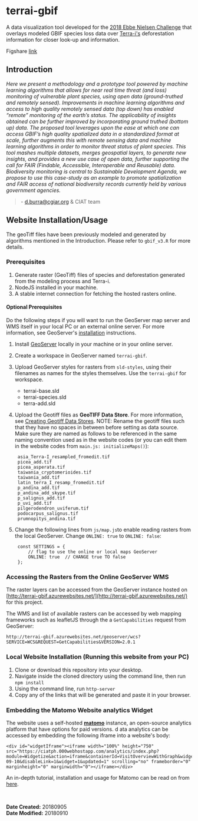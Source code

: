 # terrai-gbif


A data visualization tool developed for the [2018 Ebbe Nielsen Challenge](https://www.gbif.org/news/1GQURfK5jS4Iq4O06Y0EK4/2018-gbif-ebbe-nielsen-challenge-seeks-open-data-innovations-for-biodiversity) that overlays modeled GBIF species loss data over [Terra-i's](http://terra-i.org/terra-i.html) deforestation information for closer look-up and information.

Figshare [link](https://figshare.com/s/0b556b9d4c4a5d6f0e9c)

## Introduction

*Here we present a methodology and a prototype tool powered by machine learning algorithms that allows for near real time threat (and loss) monitoring of vulnerable plant species, using open data (ground-truthed and remotely sensed). Improvements in machine learning algorithms and access to high quality remotely sensed data (top down) has enabled “remote” monitoring of the earth’s status. The applicability of insights obtained can be further improved by incorporating ground truthed (bottom up) data. The proposed tool leverages upon the ease at which one can access GBIF’s high quality spatialized data in a standardized format at scale, further augments this with remote sensing data and machine learning algorithms in order to monitor threat status of plant species. This tool mashes multiple datasets, merges geospatial layers, to generate new insights, and provides a new use case of open data, further supporting the call for FAIR (Findable, Accessible, Interoperable and Reusable) data. Biodiversity monitoring is central to Sustainable Development Agenda, we propose to use this case-study as an example to promote spatialization and FAIR access of national biodiversity records currently held by various government agencies.*
> 
> \- d.burra@cgiar.org & CIAT team


## Website Installation/Usage

The geoTiff files have been previously modeled and generated by algorithms mentioned in the Introduction. Please refer to `gbif_v3.R` for more details.

### Prerequisites

1. Generate raster (GeoTiff) files of species and deforestation generated from the modeling process and Terra-i. 
2. NodeJS installed in your machine.
3. A stable internet connection for fetching the hosted rasters online.

#### Optional Prerequisites

Do the following steps if you will want to run the GeoServer map server and WMS itself in your local PC or an external online server. For more information, see GeoServer's [installation](http://docs.geoserver.org/stable/en/user/installation/win_installer.html) instructions.

1. Install [GeoServer](http://geoserver.org/) locally in your machine or in your online server. 
2. Create a workspace in GeoServer named `terrai-gbif`.
3. Upload GeoServer styles for rasters from `sld-styles`, using their filenames as names for the styles themselves. Use the `terrai-gbif` for workspace.
	- terrai-base.sld
	- terrai-species.sld
	- terra-add.sld
4. Upload the Geotiff files as **GeoTIFF Data Store**. For more information, see [Creating Geotiff Data Stores](https://geoserver.geo-solutions.it/edu/en/adding_data/add_geotiff.html). NOTE: Rename the geotiff files such that they have no spaces in between before setting as data source. Make sure they are named as follows to be referenced in the same naming convention used as in the website codes (or you can edit them in the website codes from `main.js: initializeMaps()`):

		asia_Terra-I_resampled_fromedit.tif
		picea_add.tif
		picea_asperata.tif
		taiwania_cryptomerioides.tif
		taiwania_add.tif
		latin_terra_I_resamp_fromedit.tif
		p_andina_add.tif
		p_andina_add_skype.tif
		p_salignus_add.tif
		p_uvi_add.tif
		pilgerodendron_uviferum.tif
		podocarpus_salignus.tif
		prumnopitys_andina.tif

5. Change the following lines from `js/map.js`to enable reading rasters from the local GeoServer. Change `ONLINE: true` to `ONLINE: false`:

		const SETTINGS = {
		    // flag to use the online or local maps GeoServer
		    ONLINE: true  // CHANGE true TO false
		};

### Accessing the Rasters from the Online GeoServer WMS

The raster layers can be accessed from the GeoServer instance hosted on [http://terrai-gbif.azurewebsites.net/](http://terrai-gbif.azurewebsites.net/) for this project.

The WMS and list of available rasters can be accessed by web mapping frameworks such as leafletJS through the a `GetCapabilities` request from GeoServer:

`http://terrai-gbif.azurewebsites.net/geoserver/wcs?SERVICE=WCS&REQUEST=GetCapabilities&VERSION=2.0.1`

### Local Website Installation (Running this website from your PC)

1. Clone or download this repository into your desktop.
2. Navigate inside the cloned directory using the command line, then run `npm install`
3. Using the command line, run `http-server`
4. Copy any of the links that will be generated and paste it in your browser.

### Embedding the Matomo Website analytics Widget

The website uses a self-hosted [**matomo**](https://matomo.org/) instance, an open-source analytics platform that have options for paid versions. d ata analytics can be accessed by embedding the following iframe into a website's body:


	<div id="widgetIframe"><iframe width="100%" height="750" src="https://ciatph.000webhostapp.com/analytics/index.php?module=Widgetize&action=iframe&containerId=VisitOverviewWithGraph&widget=1&moduleToWidgetize=CoreHome&actionToWidgetize=renderWidgetContainer&idSite=2&period=day&date=2018-09-10&disableLink=1&widget=1&updated=1" scrolling="no" frameborder="0" marginheight="0" marginwidth="0"></iframe></div>

An in-depth tutorial, installation and usage for Matomo can be read on from [here](). 


<br>

**Date Created:** 20180905<br>
**Date Modified:** 20180910